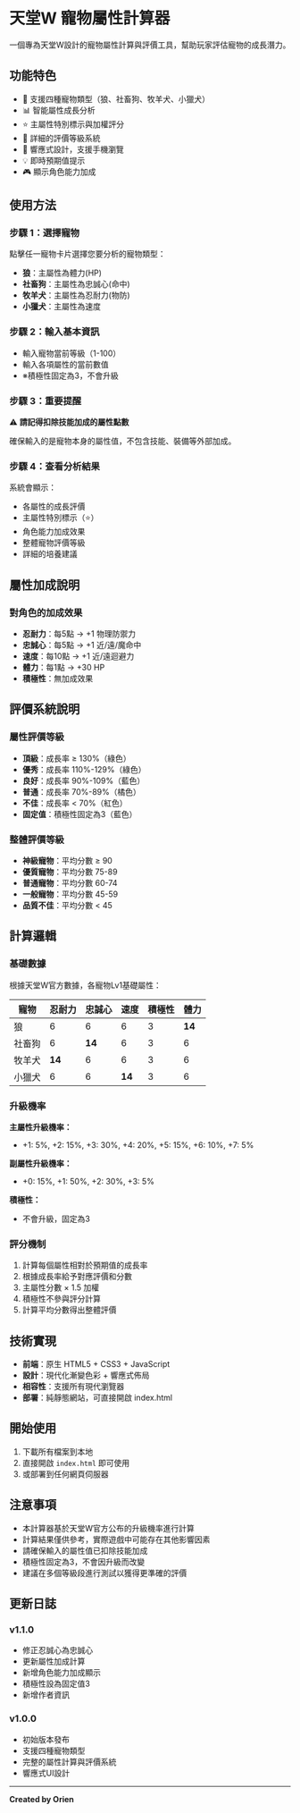 # 天堂W 寵物屬性計算器

一個專為天堂W設計的寵物屬性計算與評價工具，幫助玩家評估寵物的成長潛力。

## 功能特色

- 🐺 支援四種寵物類型（狼、社畜狗、牧羊犬、小獵犬）
- 📊 智能屬性成長分析
- ⭐ 主屬性特別標示與加權評分
- 🎯 詳細的評價等級系統
- 📱 響應式設計，支援手機瀏覽
- 💡 即時預期值提示
- 🎮 顯示角色能力加成

## 使用方法

### 步驟 1：選擇寵物
點擊任一寵物卡片選擇您要分析的寵物類型：
- **狼**：主屬性為體力(HP)
- **社畜狗**：主屬性為忠誠心(命中)
- **牧羊犬**：主屬性為忍耐力(物防)
- **小獵犬**：主屬性為速度

### 步驟 2：輸入基本資訊
- 輸入寵物當前等級（1-100）
- 輸入各項屬性的當前數值
- ※積極性固定為3，不會升級

### 步驟 3：重要提醒
⚠️ **請記得扣除技能加成的屬性點數**

確保輸入的是寵物本身的屬性值，不包含技能、裝備等外部加成。

### 步驟 4：查看分析結果
系統會顯示：
- 各屬性的成長評價
- 主屬性特別標示（⭐）
- 角色能力加成效果
- 整體寵物評價等級
- 詳細的培養建議

## 屬性加成說明

### 對角色的加成效果
- **忍耐力**：每5點 → +1 物理防禦力
- **忠誠心**：每5點 → +1 近/遠/魔命中
- **速度**：每10點 → +1 近/遠迴避力
- **體力**：每1點 → +30 HP
- **積極性**：無加成效果

## 評價系統說明

### 屬性評價等級
- **頂級**：成長率 ≥ 130%（綠色）
- **優秀**：成長率 110%-129%（綠色）
- **良好**：成長率 90%-109%（藍色）
- **普通**：成長率 70%-89%（橘色）
- **不佳**：成長率 < 70%（紅色）
- **固定值**：積極性固定為3（藍色）

### 整體評價等級
- **神級寵物**：平均分數 ≥ 90
- **優質寵物**：平均分數 75-89
- **普通寵物**：平均分數 60-74
- **一般寵物**：平均分數 45-59
- **品質不佳**：平均分數 < 45

## 計算邏輯

### 基礎數據
根據天堂W官方數據，各寵物Lv1基礎屬性：

| 寵物 | 忍耐力 | 忠誠心 | 速度 | 積極性 | 體力 |
|------|--------|--------|------|--------|------|
| 狼 | 6 | 6 | 6 | 3 | **14** |
| 社畜狗 | 6 | **14** | 6 | 3 | 6 |
| 牧羊犬 | **14** | 6 | 6 | 3 | 6 |
| 小獵犬 | 6 | 6 | **14** | 3 | 6 |

### 升級機率
**主屬性升級機率：**
- +1: 5%, +2: 15%, +3: 30%, +4: 20%, +5: 15%, +6: 10%, +7: 5%

**副屬性升級機率：**
- +0: 15%, +1: 50%, +2: 30%, +3: 5%

**積極性：**
- 不會升級，固定為3

### 評分機制
1. 計算每個屬性相對於預期值的成長率
2. 根據成長率給予對應評價和分數
3. 主屬性分數 × 1.5 加權
4. 積極性不參與評分計算
5. 計算平均分數得出整體評價

## 技術實現

- **前端**：原生 HTML5 + CSS3 + JavaScript
- **設計**：現代化漸變色彩 + 響應式佈局
- **相容性**：支援所有現代瀏覽器
- **部署**：純靜態網站，可直接開啟 index.html

## 開始使用

1. 下載所有檔案到本地
2. 直接開啟 `index.html` 即可使用
3. 或部署到任何網頁伺服器

## 注意事項

- 本計算器基於天堂W官方公布的升級機率進行計算
- 計算結果僅供參考，實際遊戲中可能存在其他影響因素
- 請確保輸入的屬性值已扣除技能加成
- 積極性固定為3，不會因升級而改變
- 建議在多個等級段進行測試以獲得更準確的評價

## 更新日誌

### v1.1.0
- 修正忍誠心為忠誠心
- 更新屬性加成計算
- 新增角色能力加成顯示
- 積極性設為固定值3
- 新增作者資訊

### v1.0.0
- 初始版本發布
- 支援四種寵物類型
- 完整的屬性計算與評價系統
- 響應式UI設計

---

**Created by Orien** 